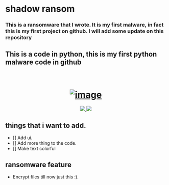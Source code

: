 # shadow ransom

<h3>This is a ransomware that I wrote. It is my first malware, in fact this is my first project on github.
I will add some update on this repository</h3>

<h2>This is a code in python, this is my first python malware code in github</h2>

<h1 align="center">
  <br>
  <a href="https://ibb.co/SR8BLx6"><img src="https://i.ibb.co/YpMhrWN/image.jpg" alt="image" border="0"></a>

</h1>

<p align="center">
  <a href="http://python.org">
    <img src="https://img.shields.io/badge/python-v3.8-blue">
  </a>

  <a href="https://www.microsoft.com/de-de/">
    <img src="https://img.shields.io/badge/platform-Windows 10 | 8.1-red">
  </a>
</p>


## things that i want to add.
- [] Add ui.
- [] Add more thing to the code.
- [] Make text colorful 


## ransomware feature
- Encrypt files
till now just this :). 
